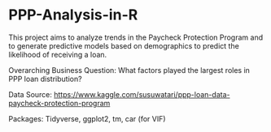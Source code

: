# PPP-Analysis-in-R

This project aims to analyze trends in the Paycheck Protection Program and to generate predictive models based on demographics to predict the likelihood of receiving a loan.

Overarching Business Question: What factors played the largest roles in PPP loan distribution?

Data Source: https://www.kaggle.com/susuwatari/ppp-loan-data-paycheck-protection-program

Packages: Tidyverse, ggplot2, tm, car (for VIF)

